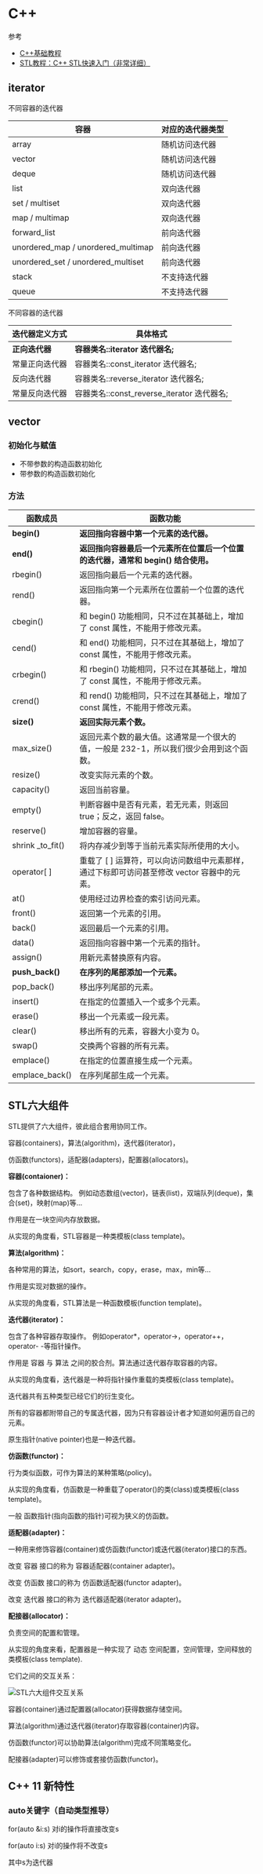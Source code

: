 # C++

参考

* [C++基础教程](http://c.biancheng.net/cplus/)
* [STL教程：C++ STL快速入门（非常详细）](http://c.biancheng.net/stl/)

## iterator

不同容器的迭代器

| 容器                               | 对应的迭代器类型 |
| ---------------------------------- | ---------------- |
| array                              | 随机访问迭代器   |
| vector                             | 随机访问迭代器   |
| deque                              | 随机访问迭代器   |
| list                               | 双向迭代器       |
| set / multiset                     | 双向迭代器       |
| map / multimap                     | 双向迭代器       |
| forward_list                       | 前向迭代器       |
| unordered_map / unordered_multimap | 前向迭代器       |
| unordered_set / unordered_multiset | 前向迭代器       |
| stack                              | 不支持迭代器     |
| queue                              | 不支持迭代器     |

不同容器的迭代器

| 迭代器定义方式 | 具体格式                                   |
| -------------- | ------------------------------------------ |
| **正向迭代器** | **容器类名::iterator 迭代器名;**           |
| 常量正向迭代器 | 容器类名::const_iterator 迭代器名;         |
| 反向迭代器     | 容器类名::reverse_iterator 迭代器名;       |
| 常量反向迭代器 | 容器类名::const_reverse_iterator 迭代器名; |

## vector

### 初始化与赋值

- 不带参数的构造函数初始化
- 带参数的构造函数初始化





### 方法

| 函数成员         | 函数功能                                                     |
| ---------------- | ------------------------------------------------------------ |
| **begin()**      | **返回指向容器中第一个元素的迭代器。**                       |
| **end()**        | **返回指向容器最后一个元素所在位置后一个位置的迭代器，通常和 begin() 结合使用。** |
| rbegin()         | 返回指向最后一个元素的迭代器。                               |
| rend()           | 返回指向第一个元素所在位置前一个位置的迭代器。               |
| cbegin()         | 和 begin() 功能相同，只不过在其基础上，增加了 const 属性，不能用于修改元素。 |
| cend()           | 和 end() 功能相同，只不过在其基础上，增加了 const 属性，不能用于修改元素。 |
| crbegin()        | 和 rbegin() 功能相同，只不过在其基础上，增加了 const 属性，不能用于修改元素。 |
| crend()          | 和 rend() 功能相同，只不过在其基础上，增加了 const 属性，不能用于修改元素。 |
| **size()**       | **返回实际元素个数。**                                       |
| max_size()       | 返回元素个数的最大值。这通常是一个很大的值，一般是 232-1，所以我们很少会用到这个函数。 |
| resize()         | 改变实际元素的个数。                                         |
| capacity()       | 返回当前容量。                                               |
| empty()          | 判断容器中是否有元素，若无元素，则返回 true；反之，返回 false。 |
| reserve()        | 增加容器的容量。                                             |
| shrink _to_fit() | 将内存减少到等于当前元素实际所使用的大小。                   |
| operator[ ]      | 重载了 [ ] 运算符，可以向访问数组中元素那样，通过下标即可访问甚至修改 vector 容器中的元素。 |
| at()             | 使用经过边界检查的索引访问元素。                             |
| front()          | 返回第一个元素的引用。                                       |
| back()           | 返回最后一个元素的引用。                                     |
| data()           | 返回指向容器中第一个元素的指针。                             |
| assign()         | 用新元素替换原有内容。                                       |
| **push_back()**  | **在序列的尾部添加一个元素。**                               |
| pop_back()       | 移出序列尾部的元素。                                         |
| insert()         | 在指定的位置插入一个或多个元素。                             |
| erase()          | 移出一个元素或一段元素。                                     |
| clear()          | 移出所有的元素，容器大小变为 0。                             |
| swap()           | 交换两个容器的所有元素。                                     |
| emplace()        | 在指定的位置直接生成一个元素。                               |
| emplace_back()   | 在序列尾部生成一个元素。                                     |

## STL六大组件

STL提供了六大组件，彼此组合套用协同工作。

容器(containers)，算法(algorithm)，迭代器(iterator)，

仿函数(functors)，适配器(adapters)，配置器(allocators)。



**容器(contaioner)：**

包含了各种数据结构。
例如动态数组(vector)，链表(list)，双端队列(deque)，集合(set)，映射(map)等…

作用是在一块空间内存放数据。

从实现的角度看，STL容器是一种类模板(class template)。



**算法(algorithm)：**

各种常用的算法，如sort，search，copy，erase，max，min等…

作用是实现对数据的操作。

从实现的角度看，STL算法是一种函数模板(function template)。

 

**迭代器(iterator)：**

包含了各种容器存取操作。
例如operator*，operator->，operator++，operator- -等指针操作。

作用是 容器 与 算法 之间的胶合剂。算法通过迭代器存取容器的内容。

从实现的角度看，迭代器是一种将指针操作重载的类模板(class template)。

迭代器共有五种类型已经它们的衍生变化。

所有的容器都附带自己的专属迭代器，因为只有容器设计者才知道如何遍历自己的元素。

原生指针(native pointer)也是一种迭代器。

 

**仿函数(functor)：**

行为类似函数，可作为算法的某种策略(policy)。

从实现的角度看，仿函数是一种重载了operator()的类(class)或类模板(class template)。

一般 函数指针(指向函数的指针)可视为狭义的仿函数。

 

**适配器(adapter)：**

一种用来修饰容器(container)或仿函数(functor)或迭代器(iterator)接口的东西。

改变 容器 接口的称为 容器适配器(container adapter)。

改变 仿函数 接口的称为 仿函数适配器(functor adapter)。

改变 迭代器 接口的称为 迭代器适配器(iterator adapter)。

 

**配接器(allocator)：**

负责空间的配置和管理。

从实现的角度来看，配置器是一种实现了 动态 空间配置，空间管理，空间释放的类模板(class template).



它们之间的交互关系：

![STL六大组件交互关系](image/STL六大组件交互关系.png)

容器(container)通过配置器(allocator)获得数据存储空间。

算法(algorithm)通过迭代器(iterator)存取容器(container)内容。

仿函数(functor)可以协助算法(algorithm)完成不同策略变化。

配接器(adapter)可以修饰或套接仿函数(functor)。





## C++ 11 新特性

### auto关键字（自动类型推导）

for(auto &i:s) 对i的操作将直接改变s

for(auto i:s) 对i的操作将不改变s

其中s为迭代器

